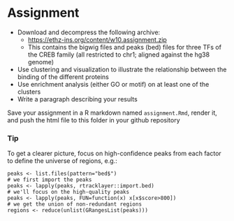 # Assignment

* Download and decompress the following archive:
  * https://ethz-ins.org/content/w10.assignment.zip
  * This contains the bigwig files and peaks (bed) files for three TFs of the CREB family (all restricted to chr1; aligned against the hg38 genome)
* Use clustering and visualization to illustrate the relationship between the binding of the different proteins
* Use enrichment analysis (either GO or motif) on at least one of the clusters
* Write a paragraph describing your results

Save your assignment in a R markdown named `assignment.Rmd`, render it, and push the html file to this folder in your github repository

### Tip

To get a clearer picture, focus on high-confidence peaks from each factor to define the universe of regions, e.g.:

```
peaks <- list.files(pattern="bed$")
# we first import the peaks
peaks <- lapply(peaks, rtracklayer::import.bed)
# we'll focus on the high-quality peaks
peaks <- lapply(peaks, FUN=function(x) x[x$score>800])
# we get the union of non-redundant regions
regions <- reduce(unlist(GRangesList(peaks)))
```
